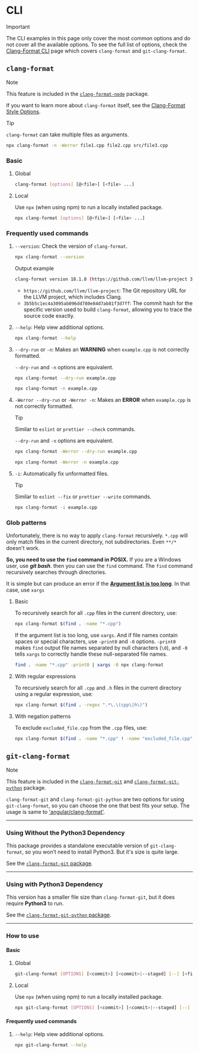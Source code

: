 # CLI

> [!IMPORTANT]
>
> The CLI examples in this page only cover the most common options and do not cover all the available options. To see the full list of options, check the [Clang-Format CLI](https://clang.llvm.org/docs/ClangFormat.html) page which covers `clang-format` and `git-clang-format`.

## `clang-format`

> [!NOTE]
>
> This feature is included in the [`clang-format-node`](../apis/clang-format-node.md) package.

If you want to learn more about `clang-format` itself, see the [Clang-Format Style Options](https://clang.llvm.org/docs/ClangFormatStyleOptions.html).

> [!TIP]
>
> `clang-format` can take multiple files as arguments.
>
> ```sh
> npx clang-format -n -Werror file1.cpp file2.cpp src/file3.cpp
> ```

### Basic

1. Global

    ```sh
    clang-format [options] [@<file>] [<file> ...]
    ```

1. Local

    Use `npx` (when using npm) to run a locally installed package.

    ```sh
    npx clang-format [options] [@<file>] [<file> ...]
    ```

### Frequently used commands

1. `--version`: Check the version of `clang-format`.

    ```sh
    npx clang-format --version
    ```

    Output example

    ```sh
    clang-format version 18.1.8 (https://github.com/llvm/llvm-project 3b5b5c1ec4a3095ab096dd780e84d7ab81f3d7ff)
    ```

    - `https://github.com/llvm/llvm-project`: The Git repository URL for the LLVM project, which includes Clang.
    - `3b5b5c1ec4a3095ab096dd780e84d7ab81f3d7ff`: The commit hash for the specific version used to build `clang-format`, allowing you to trace the source code exactly.

1. `--help`: Help view additional options.

    ```sh
    npx clang-format --help
    ```

1. `--dry-run` or `-n`: Makes an **WARNING** when `example.cpp` is not correctly formatted.

    `--dry-run` and `-n` options are equivalent.

    ```sh
    npx clang-format --dry-run example.cpp
    ```

    ```sh
    npx clang-format -n example.cpp
    ```

1. `-Werror --dry-run` or `-Werror -n`: Makes an **ERROR** when `example.cpp` is not correctly formatted.

    > [!TIP]
    >
    > Similar to `eslint` or `prettier --check` commands.

    `--dry-run` and `-n` options are equivalent.

    ```sh
    npx clang-format -Werror --dry-run example.cpp
    ```

    ```sh
    npx clang-format -Werror -n example.cpp
    ```

1. `-i`: Automatically fix unformatted files.

    > [!TIP]
    >
    > Similar to `eslint --fix` or `prettier --write` commands.

    ```sh
    npx clang-format -i example.cpp
    ```

### Glob patterns

Unfortunately, there is no way to apply `clang-format` recursively. `*.cpp` will only match files in the current directory, not subdirectories. Even `**/*` doesn't work.

**So, you need to use the `find` command in POSIX.** If you are a Windows user, use ***git bash***. then you can use the `find` command. The `find` command recursively searches through directories.

It is simple but can produce an error if the [**Argument list is too long**](https://stackoverflow.com/questions/11289551/argument-list-too-long-error-for-rm-cp-mv-commands). In that case, use `xargs`

1. Basic

    To recursively search for all `.cpp` files in the current directory, use:

    ```sh
    npx clang-format $(find . -name "*.cpp")
    ```

    If the argument list is too long, use `xargs`. And if file names contain spaces or special characters, use `-print0` and `-0` options. `-print0` makes `find` output file names separated by null characters (`\0`), and `-0` tells `xargs` to correctly handle these null-separated file names.

    ```sh
    find . -name "*.cpp" -print0 | xargs -0 npx clang-format
    ```

1. With regular expressions

    To recursively search for all `.cpp` and `.h` files in the current directory using a regular expression, use:

    ```sh
    npx clang-format $(find . -regex ".*\.\(cpp\|h\)")
    ```

1. With negation patterns

    To exclude `excluded_file.cpp` from the `.cpp` files, use:

    ```sh
    npx clang-format $(find . -name "*.cpp" ! -name "excluded_file.cpp")
    ```

## `git-clang-format`

> [!NOTE]
>
> This feature is included in the [`clang-format-git`](../apis/clang-format-git.md) and [`clang-format-git-python`](../apis/clang-format-git-python.md) package.

`clang-format-git` and `clang-format-git-python` are two options for using `git-clang-format`, so you can choose the one that best fits your setup. The usage is same to ['angular/clang-format'](https://github.com/angular/clang-format).

---

### Using Without the Python3 Dependency

This package provides a standalone executable version of `git-clang-format`, so you won’t need to install Python3. But it's size is quite large.

See the [`clang-format-git` package](../apis/clang-format-git.md).

---

### Using with Python3 Dependency

This version has a smaller file size than `clang-format-git`, but it does require **Python3** to run.

See the [`clang-format-git-python` package](../apis/clang-format-git-python.md).

---

### How to use

#### Basic

1. Global

    ```sh
    git-clang-format [OPTIONS] [<commit>] [<commit>|--staged] [--] [<file>...]
    ```

1. Local

    Use `npx` (when using npm) to run a locally installed package.

    ```sh
    npx git-clang-format [OPTIONS] [<commit>] [<commit>|--staged] [--] [<file>...]
    ```

#### Frequently used commands

1. `--help`: Help view additional options.

    ```sh
    npx git-clang-format --help
    ```
